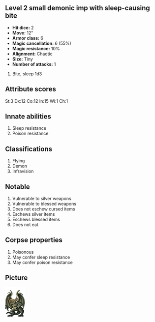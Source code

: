 ## Level 2 small demonic imp with sleep-causing bite

- **Hit dice:** 2
- **Move:** 12"
- **Armor class:** 6
- **Magic cancellation:** 6 (55%)
- **Magic resistance:** 10%
- **Alignment:** Chaotic
- **Size:** Tiny
- **Number of attacks:** 1
1. Bite, sleep 1d3

## Attribute scores

St:3 Dx:12 Co:12 In:15 Wi:1 Ch:1

## Innate abilities

1. Sleep resistance
2. Poison resistance

## Classifications

1. Flying
2. Demon
3. Infravision

## Notable

1. Vulnerable to silver weapons
2. Vulnerable to blessed weapons
3. Does not eschew cursed items
4. Eschews silver items
5. Eschews blessed items
6. Does not eat

## Corpse properties

1. Poisonous
2. May confer sleep resistance
3. May confer poison resistance

## Picture

![Homunculus](https://github.com/hyvanmielenpelit/GnollHackTileSet/blob/main/Monsters/homunculus/homunculus.png?raw=true)
